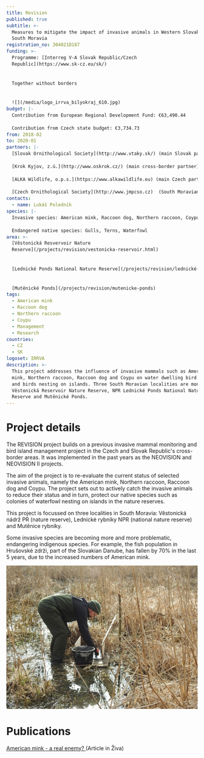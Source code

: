 ```yaml
---
title: Revision
published: true
subtitle: >-
  Measures to mitigate the impact of invasive animals in Western Slovakia and
  South Moravia
registration_no: 304021D187
funding: >-
  Programme: [Interreg V-A Slovak Republic/Czech
  Republic](https://www.sk-cz.eu/sk/)


  Together without borders


  ![](/media/logo_irrva_bilyokraj_610.jpg)
budget: |-
  Contribution from European Regional Development Fund: €63,490.44

  Contribution from Czech state budget: €3,734.73
from: 2018-02
to: 2020-01
partners: |-
  [Slovak Ornithological Society](http://www.vtaky.sk/) (main Slovak partner)

  [Krok Kyjov, z.ú.](http://www.oskrok.cz/) (main cross-border partner)

  [ALKA Wildlife, o.p.s.](https://www.alkawildlife.eu) (main Czech partner)

  [Czech Ornithological Society](http://www.jmpcso.cz)  (South Moravian Branch)
contacts:
  - name: Lukáš Poledník
species: |-
  Invasive species: American mink, Raccoon dog, Northern raccoon, Coypu

  Endangered native species: Gulls, Terns, Waterfowl
area: >-
  [Věstonická Resvervoir Nature
  Reserve](/projects/revision/vestonicka-reservoir.html)


  [Lednické Ponds National Nature Reserve](/projects/revision/lednické-ponds)


  [Mutěnické Ponds](/projects/revision/mutenicke-ponds)
tags:
  - American mink
  - Raccoon dog
  - Northern raccoon
  - Coypu
  - Management
  - Research
countries:
  - CZ
  - SK
logoset: IRRVA
description: >-
  This project addresses the influence of invasive mammals such as American
  mink, Northern raccoon, Raccoon dog and Coypu on water dwelling bird colonies
  and birds nesting on islands. Three South Moravian localities are monitored:
  Věstonická Reservoir Nature Reserve, NPR Lednické Ponds National Nature
  Reserve and Mutěnické Ponds.
---
```

# Project details

The REVISION project builds on a previous invasive mammal monitoring and bird island management project in the Czech and Slovak Republic's cross-border areas. It was implemented in the past years as the NEOVISION and NEOVISION II projects. 

The aim of the project is to re-evaluate the current status of selected invasive animals, namely the American mink, Northern raccoon, Raccoon dog and Coypu. The project sets out to actively catch the invasive animals to reduce their status and in turn, protect our native species such as colonies of waterfowl nesting on islands in the nature reserves. 

This project is focussed on three localities in South Moravia: Věstonická nádrž PR (nature reserve), Lednické rybníky NPR (national nature reserve) and Mutěnice rybníky.

Some invasive species are becoming more and more problematic, endangering indigenous species. For example, the fish population in Hrušovské zdrži, part of the Slovakian Danube, has fallen by 70% in the last 5 years, due to the increased numbers of American mink.

![](/media/dscn6156_600.jpg "Úprava raftu pro monitoring stop invazních savců")

# Publications

[American mink - a real enemy? ](/publications/american-mink-a-real-enemy)(Article in Živa)
